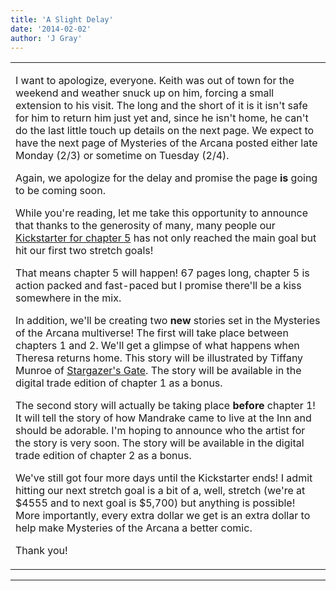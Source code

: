 ```yaml
---
title: 'A Slight Delay'
date: '2014-02-02'
author: 'J Gray'
---
```


<div>
<!-- Main content here -->
<table border="0" class="post"><tbody><tr><td>
   
   <div class="post_body">
       <p>I want to apologize, everyone. Keith was out of town for the weekend and weather snuck up on him, forcing a small extension to his visit. The long and the short of it is it isn't safe for him to return him just yet and, since he isn't home, he can't do the last little touch up details on the next page. We expect to have the next page of Mysteries of the Arcana posted either late Monday (2/3) or sometime on Tuesday (2/4). </p><p>Again, we apologize for the delay and promise the page <strong>is </strong>going to be coming soon.</p><p>While you're reading, let me take this opportunity to announce that thanks to the generosity of many, many people our <a href="https://www.kickstarter.com/projects/355389852/mysteries-of-the-arcana-chapter-5" target="_blank">Kickstarter for chapter 5</a> has not only reached the main goal but hit our first two stretch goals!</p><p>That means chapter 5 will happen! 67 pages long, chapter 5 is action packed and fast-paced but I promise there'll be a kiss somewhere in the mix.</p><p>In addition, we'll be creating two <strong>new </strong>stories set in the Mysteries of the Arcana multiverse! The first will take place between chapters 1 and 2. We'll get a glimpse of what happens when Theresa returns home. This story will be illustrated by Tiffany Munroe of <a href="http://www.stargazersgate.com/" target="_blank">Stargazer's Gate</a>. The story will be available in the digital trade edition of chapter 1 as a bonus.</p><p>The second story will actually be taking place <strong>before</strong> chapter 1! It will tell the story of how Mandrake came to live at the Inn and should be adorable. I'm hoping to announce who the artist for the story is very soon. The story will be available in the digital trade edition of chapter 2 as a bonus.</p><p>We've still got four more days until the Kickstarter ends! I admit hitting our next stretch goal is a bit of a, well, stretch (we're at $4555 and to next goal is $5,700) but anything is possible! More importantly, every extra dollar we get is an extra dollar to help make Mysteries of the Arcana a better comic. </p><p>Thank you!</p>
   </div>
   </td></tr>
   </tbody></table><hr><table style="width:100%; border:0;" class="comment_table"><tbody></tbody></table>
<!-- End main content -->
              </div>
